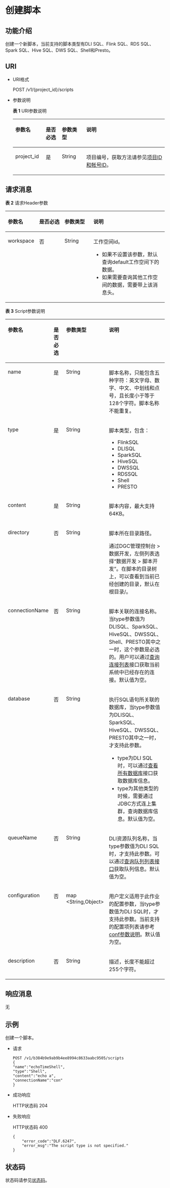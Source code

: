 # 创建脚本<a name="dgc_02_0097"></a>

## 功能介绍<a name="zh-cn_topic_0181281288_section1738101810182"></a>

创建一个新脚本，当前支持的脚本类型有DLI SQL、Flink SQL、RDS SQL、Spark SQL、Hive SQL、DWS SQL、Shell和Presto。

## URI<a name="zh-cn_topic_0181281288_section7934966101819"></a>

-   URI格式

    POST /v1/\{project\_id\}/scripts


-   参数说明

    **表 1**  URI参数说明

    <a name="zh-cn_topic_0181281288_zh-cn_topic_0093082049_table46023801181358"></a>
    <table><thead align="left"><tr id="zh-cn_topic_0181281288_zh-cn_topic_0093082049_row26974916181358"><th class="cellrowborder" valign="top" width="20.05%" id="mcps1.2.5.1.1"><p id="zh-cn_topic_0181281288_zh-cn_topic_0093082049_p37484572181358"><a name="zh-cn_topic_0181281288_zh-cn_topic_0093082049_p37484572181358"></a><a name="zh-cn_topic_0181281288_zh-cn_topic_0093082049_p37484572181358"></a>参数名</p>
    </th>
    <th class="cellrowborder" valign="top" width="10.530000000000001%" id="mcps1.2.5.1.2"><p id="zh-cn_topic_0181281288_zh-cn_topic_0093082049_p16351468181358"><a name="zh-cn_topic_0181281288_zh-cn_topic_0093082049_p16351468181358"></a><a name="zh-cn_topic_0181281288_zh-cn_topic_0093082049_p16351468181358"></a>是否必选</p>
    </th>
    <th class="cellrowborder" valign="top" width="16.12%" id="mcps1.2.5.1.3"><p id="zh-cn_topic_0181281288_zh-cn_topic_0093082049_p49400541181358"><a name="zh-cn_topic_0181281288_zh-cn_topic_0093082049_p49400541181358"></a><a name="zh-cn_topic_0181281288_zh-cn_topic_0093082049_p49400541181358"></a>参数类型</p>
    </th>
    <th class="cellrowborder" valign="top" width="53.300000000000004%" id="mcps1.2.5.1.4"><p id="zh-cn_topic_0181281288_zh-cn_topic_0093082049_p42020886181358"><a name="zh-cn_topic_0181281288_zh-cn_topic_0093082049_p42020886181358"></a><a name="zh-cn_topic_0181281288_zh-cn_topic_0093082049_p42020886181358"></a>说明</p>
    </th>
    </tr>
    </thead>
    <tbody><tr id="zh-cn_topic_0181281288_zh-cn_topic_0093082049_row48248640181358"><td class="cellrowborder" valign="top" width="20.05%" headers="mcps1.2.5.1.1 "><p id="zh-cn_topic_0181281288_zh-cn_topic_0093082049_p15825795181358"><a name="zh-cn_topic_0181281288_zh-cn_topic_0093082049_p15825795181358"></a><a name="zh-cn_topic_0181281288_zh-cn_topic_0093082049_p15825795181358"></a>project_id</p>
    </td>
    <td class="cellrowborder" valign="top" width="10.530000000000001%" headers="mcps1.2.5.1.2 "><p id="zh-cn_topic_0181281288_zh-cn_topic_0093082049_p6820998181358"><a name="zh-cn_topic_0181281288_zh-cn_topic_0093082049_p6820998181358"></a><a name="zh-cn_topic_0181281288_zh-cn_topic_0093082049_p6820998181358"></a>是</p>
    </td>
    <td class="cellrowborder" valign="top" width="16.12%" headers="mcps1.2.5.1.3 "><p id="zh-cn_topic_0181281288_zh-cn_topic_0093082049_p15629937181358"><a name="zh-cn_topic_0181281288_zh-cn_topic_0093082049_p15629937181358"></a><a name="zh-cn_topic_0181281288_zh-cn_topic_0093082049_p15629937181358"></a>String</p>
    </td>
    <td class="cellrowborder" valign="top" width="53.300000000000004%" headers="mcps1.2.5.1.4 "><p id="zh-cn_topic_0181281288_p8672138175612"><a name="zh-cn_topic_0181281288_p8672138175612"></a><a name="zh-cn_topic_0181281288_p8672138175612"></a>项目编号，获取方法请参见<a href="项目ID和帐号ID.md">项目ID和帐号ID</a>。</p>
    </td>
    </tr>
    </tbody>
    </table>


## 请求消息<a name="zh-cn_topic_0181281288_section10789431145710"></a>

**表 2**  请求Header参数

<a name="zh-cn_topic_0181281288_table25071810112414"></a>
<table><thead align="left"><tr id="zh-cn_topic_0181281288_zh-cn_topic_0181281363_row3746915131710"><th class="cellrowborder" valign="top" width="15.010000000000002%" id="mcps1.2.5.1.1"><p id="zh-cn_topic_0181281288_zh-cn_topic_0181281363_p131491731112013"><a name="zh-cn_topic_0181281288_zh-cn_topic_0181281363_p131491731112013"></a><a name="zh-cn_topic_0181281288_zh-cn_topic_0181281363_p131491731112013"></a>参数名</p>
</th>
<th class="cellrowborder" valign="top" width="16.93%" id="mcps1.2.5.1.2"><p id="zh-cn_topic_0181281288_zh-cn_topic_0181281363_p3149113112204"><a name="zh-cn_topic_0181281288_zh-cn_topic_0181281363_p3149113112204"></a><a name="zh-cn_topic_0181281288_zh-cn_topic_0181281363_p3149113112204"></a>是否必选</p>
</th>
<th class="cellrowborder" valign="top" width="18.73%" id="mcps1.2.5.1.3"><p id="zh-cn_topic_0181281288_zh-cn_topic_0181281363_p13149173119204"><a name="zh-cn_topic_0181281288_zh-cn_topic_0181281363_p13149173119204"></a><a name="zh-cn_topic_0181281288_zh-cn_topic_0181281363_p13149173119204"></a>参数类型</p>
</th>
<th class="cellrowborder" valign="top" width="49.33%" id="mcps1.2.5.1.4"><p id="zh-cn_topic_0181281288_zh-cn_topic_0181281363_p11149331122017"><a name="zh-cn_topic_0181281288_zh-cn_topic_0181281363_p11149331122017"></a><a name="zh-cn_topic_0181281288_zh-cn_topic_0181281363_p11149331122017"></a>说明</p>
</th>
</tr>
</thead>
<tbody><tr id="zh-cn_topic_0181281288_zh-cn_topic_0181281363_row174620159179"><td class="cellrowborder" valign="top" width="15.010000000000002%" headers="mcps1.2.5.1.1 "><p id="zh-cn_topic_0181281288_zh-cn_topic_0181281363_p1150183116205"><a name="zh-cn_topic_0181281288_zh-cn_topic_0181281363_p1150183116205"></a><a name="zh-cn_topic_0181281288_zh-cn_topic_0181281363_p1150183116205"></a>workspace</p>
</td>
<td class="cellrowborder" valign="top" width="16.93%" headers="mcps1.2.5.1.2 "><p id="zh-cn_topic_0181281288_zh-cn_topic_0181281363_p4150531152016"><a name="zh-cn_topic_0181281288_zh-cn_topic_0181281363_p4150531152016"></a><a name="zh-cn_topic_0181281288_zh-cn_topic_0181281363_p4150531152016"></a>否</p>
</td>
<td class="cellrowborder" valign="top" width="18.73%" headers="mcps1.2.5.1.3 "><p id="zh-cn_topic_0181281288_zh-cn_topic_0181281363_p181505317209"><a name="zh-cn_topic_0181281288_zh-cn_topic_0181281363_p181505317209"></a><a name="zh-cn_topic_0181281288_zh-cn_topic_0181281363_p181505317209"></a>String</p>
</td>
<td class="cellrowborder" valign="top" width="49.33%" headers="mcps1.2.5.1.4 "><p id="zh-cn_topic_0181281288_zh-cn_topic_0181281363_p169341251122511"><a name="zh-cn_topic_0181281288_zh-cn_topic_0181281363_p169341251122511"></a><a name="zh-cn_topic_0181281288_zh-cn_topic_0181281363_p169341251122511"></a>工作空间id。</p>
<a name="zh-cn_topic_0181281288_zh-cn_topic_0181281363_ul776685742514"></a><a name="zh-cn_topic_0181281288_zh-cn_topic_0181281363_ul776685742514"></a><ul id="zh-cn_topic_0181281288_zh-cn_topic_0181281363_ul776685742514"><li>如果不设置该参数，默认查询default工作空间下的数据。</li><li>如果需要查询其他工作空间的数据，需要带上该消息头。</li></ul>
</td>
</tr>
</tbody>
</table>

**表 3**  Script参数说明

<a name="zh-cn_topic_0181281288_table19750184493418"></a>
<table><thead align="left"><tr id="zh-cn_topic_0181281288_row1475134418345"><th class="cellrowborder" valign="top" width="21.84%" id="mcps1.2.5.1.1"><p id="zh-cn_topic_0181281288_p1275244423417"><a name="zh-cn_topic_0181281288_p1275244423417"></a><a name="zh-cn_topic_0181281288_p1275244423417"></a>参数名</p>
</th>
<th class="cellrowborder" valign="top" width="9.74%" id="mcps1.2.5.1.2"><p id="zh-cn_topic_0181281288_p1375504413341"><a name="zh-cn_topic_0181281288_p1375504413341"></a><a name="zh-cn_topic_0181281288_p1375504413341"></a>是否必选</p>
</th>
<th class="cellrowborder" valign="top" width="15.659999999999998%" id="mcps1.2.5.1.3"><p id="zh-cn_topic_0181281288_p675774416349"><a name="zh-cn_topic_0181281288_p675774416349"></a><a name="zh-cn_topic_0181281288_p675774416349"></a>参数类型</p>
</th>
<th class="cellrowborder" valign="top" width="52.76%" id="mcps1.2.5.1.4"><p id="zh-cn_topic_0181281288_p475920448344"><a name="zh-cn_topic_0181281288_p475920448344"></a><a name="zh-cn_topic_0181281288_p475920448344"></a>说明</p>
</th>
</tr>
</thead>
<tbody><tr id="zh-cn_topic_0181281288_row1760344113410"><td class="cellrowborder" valign="top" width="21.84%" headers="mcps1.2.5.1.1 "><p id="zh-cn_topic_0181281288_p5760124443410"><a name="zh-cn_topic_0181281288_p5760124443410"></a><a name="zh-cn_topic_0181281288_p5760124443410"></a>name</p>
</td>
<td class="cellrowborder" valign="top" width="9.74%" headers="mcps1.2.5.1.2 "><p id="zh-cn_topic_0181281288_p476174473411"><a name="zh-cn_topic_0181281288_p476174473411"></a><a name="zh-cn_topic_0181281288_p476174473411"></a>是</p>
</td>
<td class="cellrowborder" valign="top" width="15.659999999999998%" headers="mcps1.2.5.1.3 "><p id="zh-cn_topic_0181281288_p6763114463415"><a name="zh-cn_topic_0181281288_p6763114463415"></a><a name="zh-cn_topic_0181281288_p6763114463415"></a>String</p>
</td>
<td class="cellrowborder" valign="top" width="52.76%" headers="mcps1.2.5.1.4 "><p id="zh-cn_topic_0181281288_p1376304411342"><a name="zh-cn_topic_0181281288_p1376304411342"></a><a name="zh-cn_topic_0181281288_p1376304411342"></a>脚本名称，只能包含五种字符：英文字母、数字、中文、中划线和点号，且长度小于等于128个字符。脚本名称不能重复。</p>
</td>
</tr>
<tr id="zh-cn_topic_0181281288_row7763244193418"><td class="cellrowborder" valign="top" width="21.84%" headers="mcps1.2.5.1.1 "><p id="zh-cn_topic_0181281288_p1676464463414"><a name="zh-cn_topic_0181281288_p1676464463414"></a><a name="zh-cn_topic_0181281288_p1676464463414"></a>type</p>
</td>
<td class="cellrowborder" valign="top" width="9.74%" headers="mcps1.2.5.1.2 "><p id="zh-cn_topic_0181281288_p776544410349"><a name="zh-cn_topic_0181281288_p776544410349"></a><a name="zh-cn_topic_0181281288_p776544410349"></a>是</p>
</td>
<td class="cellrowborder" valign="top" width="15.659999999999998%" headers="mcps1.2.5.1.3 "><p id="zh-cn_topic_0181281288_p7766174423419"><a name="zh-cn_topic_0181281288_p7766174423419"></a><a name="zh-cn_topic_0181281288_p7766174423419"></a>String</p>
</td>
<td class="cellrowborder" valign="top" width="52.76%" headers="mcps1.2.5.1.4 "><p id="zh-cn_topic_0181281288_p0767244123410"><a name="zh-cn_topic_0181281288_p0767244123410"></a><a name="zh-cn_topic_0181281288_p0767244123410"></a>脚本类型，包含：</p>
<a name="zh-cn_topic_0181281288_ul1276716442349"></a><a name="zh-cn_topic_0181281288_ul1276716442349"></a><ul id="zh-cn_topic_0181281288_ul1276716442349"><li>FlinkSQL</li><li>DLISQL</li><li>SparkSQL</li><li>HiveSQL</li><li>DWSSQL</li><li>RDSSQL</li><li>Shell</li><li>PRESTO</li></ul>
</td>
</tr>
<tr id="zh-cn_topic_0181281288_row10979193913289"><td class="cellrowborder" valign="top" width="21.84%" headers="mcps1.2.5.1.1 "><p id="zh-cn_topic_0181281288_p1777284413346"><a name="zh-cn_topic_0181281288_p1777284413346"></a><a name="zh-cn_topic_0181281288_p1777284413346"></a>content</p>
</td>
<td class="cellrowborder" valign="top" width="9.74%" headers="mcps1.2.5.1.2 "><p id="zh-cn_topic_0181281288_p11772184413346"><a name="zh-cn_topic_0181281288_p11772184413346"></a><a name="zh-cn_topic_0181281288_p11772184413346"></a>是</p>
</td>
<td class="cellrowborder" valign="top" width="15.659999999999998%" headers="mcps1.2.5.1.3 "><p id="zh-cn_topic_0181281288_p11773194420340"><a name="zh-cn_topic_0181281288_p11773194420340"></a><a name="zh-cn_topic_0181281288_p11773194420340"></a>String</p>
</td>
<td class="cellrowborder" valign="top" width="52.76%" headers="mcps1.2.5.1.4 "><p id="zh-cn_topic_0181281288_p7773124493414"><a name="zh-cn_topic_0181281288_p7773124493414"></a><a name="zh-cn_topic_0181281288_p7773124493414"></a>脚本内容，最大支持64KB。</p>
</td>
</tr>
<tr id="zh-cn_topic_0181281288_row2416130182519"><td class="cellrowborder" valign="top" width="21.84%" headers="mcps1.2.5.1.1 "><p id="zh-cn_topic_0181281288_p1141615072518"><a name="zh-cn_topic_0181281288_p1141615072518"></a><a name="zh-cn_topic_0181281288_p1141615072518"></a>directory</p>
</td>
<td class="cellrowborder" valign="top" width="9.74%" headers="mcps1.2.5.1.2 "><p id="zh-cn_topic_0181281288_p1416120152512"><a name="zh-cn_topic_0181281288_p1416120152512"></a><a name="zh-cn_topic_0181281288_p1416120152512"></a>否</p>
</td>
<td class="cellrowborder" valign="top" width="15.659999999999998%" headers="mcps1.2.5.1.3 "><p id="zh-cn_topic_0181281288_p2416001259"><a name="zh-cn_topic_0181281288_p2416001259"></a><a name="zh-cn_topic_0181281288_p2416001259"></a>String</p>
</td>
<td class="cellrowborder" valign="top" width="52.76%" headers="mcps1.2.5.1.4 "><p id="zh-cn_topic_0181281288_p119211628765"><a name="zh-cn_topic_0181281288_p119211628765"></a><a name="zh-cn_topic_0181281288_p119211628765"></a>脚本所在目录路径。</p>
<p id="zh-cn_topic_0181281288_p123051357125016"><a name="zh-cn_topic_0181281288_p123051357125016"></a><a name="zh-cn_topic_0181281288_p123051357125016"></a>通过<span id="text222519312362"><a name="text222519312362"></a><a name="text222519312362"></a>DGC</span>管理控制台 &gt; 数据开发，左侧列表选择<span class="menucascade" id="zh-cn_topic_0181281288_menucascade1117913292564"><a name="zh-cn_topic_0181281288_menucascade1117913292564"></a><a name="zh-cn_topic_0181281288_menucascade1117913292564"></a>“<span class="uicontrol" id="zh-cn_topic_0181281288_uicontrol13179172914564"><a name="zh-cn_topic_0181281288_uicontrol13179172914564"></a><a name="zh-cn_topic_0181281288_uicontrol13179172914564"></a><span id="zh-cn_topic_0181281288_text14179182935617"><a name="zh-cn_topic_0181281288_text14179182935617"></a><a name="zh-cn_topic_0181281288_text14179182935617"></a>数据开发</span></span> &gt; <span class="uicontrol" id="zh-cn_topic_0181281288_uicontrol617922913566"><a name="zh-cn_topic_0181281288_uicontrol617922913566"></a><a name="zh-cn_topic_0181281288_uicontrol617922913566"></a><span id="zh-cn_topic_0181281288_text3179629195618"><a name="zh-cn_topic_0181281288_text3179629195618"></a><a name="zh-cn_topic_0181281288_text3179629195618"></a>脚本开发</span></span>”</span>。在脚本的目录树上，可以查看到当前已经创建的目录，默认在根目录/。</p>
</td>
</tr>
<tr id="zh-cn_topic_0181281288_row97741244163419"><td class="cellrowborder" valign="top" width="21.84%" headers="mcps1.2.5.1.1 "><p id="zh-cn_topic_0181281288_p8774134411348"><a name="zh-cn_topic_0181281288_p8774134411348"></a><a name="zh-cn_topic_0181281288_p8774134411348"></a>connectionName</p>
</td>
<td class="cellrowborder" valign="top" width="9.74%" headers="mcps1.2.5.1.2 "><p id="zh-cn_topic_0181281288_p12775644143410"><a name="zh-cn_topic_0181281288_p12775644143410"></a><a name="zh-cn_topic_0181281288_p12775644143410"></a>否</p>
</td>
<td class="cellrowborder" valign="top" width="15.659999999999998%" headers="mcps1.2.5.1.3 "><p id="zh-cn_topic_0181281288_p187761344173415"><a name="zh-cn_topic_0181281288_p187761344173415"></a><a name="zh-cn_topic_0181281288_p187761344173415"></a>String</p>
</td>
<td class="cellrowborder" valign="top" width="52.76%" headers="mcps1.2.5.1.4 "><p id="zh-cn_topic_0181281288_p777614493418"><a name="zh-cn_topic_0181281288_p777614493418"></a><a name="zh-cn_topic_0181281288_p777614493418"></a>脚本关联的连接名称。当type参数值为DLISQL、SparkSQL、HiveSQL、DWSSQL、Shell、PRESTO其中之一时，这个参数是必选的。用户可以通过<a href="查询连接列表.md">查询连接列表</a>接口获取当前系统中已经存在的连接。默认值为空。</p>
</td>
</tr>
<tr id="zh-cn_topic_0181281288_row47771744133413"><td class="cellrowborder" valign="top" width="21.84%" headers="mcps1.2.5.1.1 "><p id="zh-cn_topic_0181281288_p11779144420343"><a name="zh-cn_topic_0181281288_p11779144420343"></a><a name="zh-cn_topic_0181281288_p11779144420343"></a>database</p>
</td>
<td class="cellrowborder" valign="top" width="9.74%" headers="mcps1.2.5.1.2 "><p id="zh-cn_topic_0181281288_p677910447341"><a name="zh-cn_topic_0181281288_p677910447341"></a><a name="zh-cn_topic_0181281288_p677910447341"></a>否</p>
</td>
<td class="cellrowborder" valign="top" width="15.659999999999998%" headers="mcps1.2.5.1.3 "><p id="zh-cn_topic_0181281288_p6779744113415"><a name="zh-cn_topic_0181281288_p6779744113415"></a><a name="zh-cn_topic_0181281288_p6779744113415"></a>String</p>
</td>
<td class="cellrowborder" valign="top" width="52.76%" headers="mcps1.2.5.1.4 "><p id="zh-cn_topic_0181281288_p111521459151915"><a name="zh-cn_topic_0181281288_p111521459151915"></a><a name="zh-cn_topic_0181281288_p111521459151915"></a>执行SQL语句所关联的数据库，当type参数值为DLISQL、SparkSQL、HiveSQL、DWSSQL、PRESTO其中之一时，才支持此参数。</p>
<a name="zh-cn_topic_0181281288_ul13121162217205"></a><a name="zh-cn_topic_0181281288_ul13121162217205"></a><ul id="zh-cn_topic_0181281288_ul13121162217205"><li>type为DLI SQL时，可以通过<a href="https://support.huaweicloud.com/api-dli/dli_02_0029.html" target="_blank" rel="noopener noreferrer">查看所有数据库</a>接口获取数据库信息。</li><li>type为其他类型的时候，需要通过JDBC方式连上集群，查询数据库信息。默认值为空。</li></ul>
</td>
</tr>
<tr id="zh-cn_topic_0181281288_row19780644113415"><td class="cellrowborder" valign="top" width="21.84%" headers="mcps1.2.5.1.1 "><p id="zh-cn_topic_0181281288_p12781344123416"><a name="zh-cn_topic_0181281288_p12781344123416"></a><a name="zh-cn_topic_0181281288_p12781344123416"></a>queueName</p>
</td>
<td class="cellrowborder" valign="top" width="9.74%" headers="mcps1.2.5.1.2 "><p id="zh-cn_topic_0181281288_p378154473415"><a name="zh-cn_topic_0181281288_p378154473415"></a><a name="zh-cn_topic_0181281288_p378154473415"></a>否</p>
</td>
<td class="cellrowborder" valign="top" width="15.659999999999998%" headers="mcps1.2.5.1.3 "><p id="zh-cn_topic_0181281288_p47824441349"><a name="zh-cn_topic_0181281288_p47824441349"></a><a name="zh-cn_topic_0181281288_p47824441349"></a>String</p>
</td>
<td class="cellrowborder" valign="top" width="52.76%" headers="mcps1.2.5.1.4 "><p id="zh-cn_topic_0181281288_p2783144415348"><a name="zh-cn_topic_0181281288_p2783144415348"></a><a name="zh-cn_topic_0181281288_p2783144415348"></a>DLI资源队列名称，当type参数值为DLI SQL时，才支持此参数。可以通过<a href="https://support.huaweicloud.com/api-dli/dli_02_0196.html" target="_blank" rel="noopener noreferrer">查询队列列表接口</a>获取队列信息。默认值为空。</p>
</td>
</tr>
<tr id="zh-cn_topic_0181281288_row1684095184113"><td class="cellrowborder" valign="top" width="21.84%" headers="mcps1.2.5.1.1 "><p id="zh-cn_topic_0181281288_p198419513419"><a name="zh-cn_topic_0181281288_p198419513419"></a><a name="zh-cn_topic_0181281288_p198419513419"></a>configuration</p>
</td>
<td class="cellrowborder" valign="top" width="9.74%" headers="mcps1.2.5.1.2 "><p id="zh-cn_topic_0181281288_p284111512416"><a name="zh-cn_topic_0181281288_p284111512416"></a><a name="zh-cn_topic_0181281288_p284111512416"></a>否</p>
</td>
<td class="cellrowborder" valign="top" width="15.659999999999998%" headers="mcps1.2.5.1.3 "><p id="zh-cn_topic_0181281288_p1884112584116"><a name="zh-cn_topic_0181281288_p1884112584116"></a><a name="zh-cn_topic_0181281288_p1884112584116"></a>map &lt;String,Object&gt;</p>
</td>
<td class="cellrowborder" valign="top" width="52.76%" headers="mcps1.2.5.1.4 "><p id="zh-cn_topic_0181281288_p59811446432"><a name="zh-cn_topic_0181281288_p59811446432"></a><a name="zh-cn_topic_0181281288_p59811446432"></a>用户定义适用于此作业的配置参数，当type参数值为DLI SQL时，才支持此参数。当前支持的配置项列表请参考<a href="https://support.huaweicloud.com/api-dli/dli_02_0102.html" target="_blank" rel="noopener noreferrer"> conf参数说明</a>。默认值为空。</p>
</td>
</tr>
<tr id="zh-cn_topic_0181281288_row291711515444"><td class="cellrowborder" valign="top" width="21.84%" headers="mcps1.2.5.1.1 "><p id="zh-cn_topic_0181281288_p12917141554414"><a name="zh-cn_topic_0181281288_p12917141554414"></a><a name="zh-cn_topic_0181281288_p12917141554414"></a>description</p>
</td>
<td class="cellrowborder" valign="top" width="9.74%" headers="mcps1.2.5.1.2 "><p id="zh-cn_topic_0181281288_p2091720157442"><a name="zh-cn_topic_0181281288_p2091720157442"></a><a name="zh-cn_topic_0181281288_p2091720157442"></a>否</p>
</td>
<td class="cellrowborder" valign="top" width="15.659999999999998%" headers="mcps1.2.5.1.3 "><p id="zh-cn_topic_0181281288_p1991714152448"><a name="zh-cn_topic_0181281288_p1991714152448"></a><a name="zh-cn_topic_0181281288_p1991714152448"></a>String</p>
</td>
<td class="cellrowborder" valign="top" width="52.76%" headers="mcps1.2.5.1.4 "><p id="zh-cn_topic_0181281288_p9917161515443"><a name="zh-cn_topic_0181281288_p9917161515443"></a><a name="zh-cn_topic_0181281288_p9917161515443"></a>描述，长度不能超过255个字符。</p>
</td>
</tr>
</tbody>
</table>

## 响应消息<a name="zh-cn_topic_0181281288_section561243517589"></a>

无

## 示例<a name="zh-cn_topic_0181281288_section358155716277"></a>

创建一个脚本。

-   请求

    ```
    POST /v1/b384b9e9ab9b4ee8994c8633aabc9505/scripts
    {
    "name":"echoTimeShell",
    "type":"Shell",
    "content":"echo a",
    "connectionName":"con"
    }
    ```


-   成功响应

    HTTP状态码 204

-   失败响应

    HTTP状态码 400

    ```
    {
        "error_code":"DLF.6247",
        "error_msg":"The script type is not specified."
    }
    ```


## 状态码<a name="zh-cn_topic_0181281288_section1623417185013"></a>

状态码请参见[状态码](状态码.md)。

